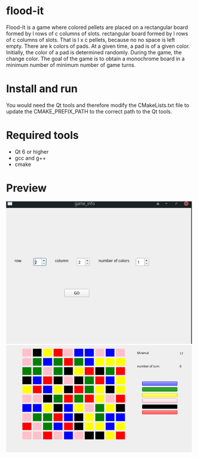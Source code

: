 # flood-it
Flood-It is a game where colored pellets are placed on a rectangular board formed by l rows of c columns of slots.
rectangular board formed by l rows of c columns of slots. That is l x c pellets, because no
no space is left empty.
There are k colors of pads. At a given time, a pad is of a given color.
Initially, the color of a pad is determined randomly. During the game, the
change color. The goal of the game is to obtain a monochrome board in a minimum number of
minimum number of game turns.

# Install and run
You would need the Qt tools and therefore modify the CMakeLists.txt file to update the CMAKE_PREFIX_PATH to the correct path to the Qt tools.
# Required tools
 - Qt 6 or higher
 - gcc and g++ 
 - cmake 
# Preview
![board-input](preview/board-info.png)
![floodit-main-view](preview/main-board.png)

